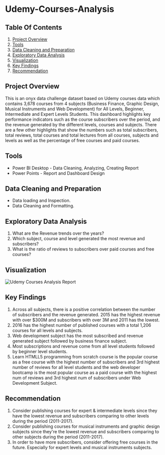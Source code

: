 # Udemy-Courses-Analysis

## Table Of Contents

1. [Project Overview](#project-overview)
2. [Tools](#tools)
3. [Data Cleaning and Preparation](#data-cleaning-and-preparation)
4. [Exploratory Data Analysis](#exploratory-data-analysis)
5. [Visualization](#visualization)
6. [Key Findings](#key-findings)
7. [Recommendation](#recommendation)

## Project Overview
This is an onyx data challenge dataset based on Udemy courses data which contains 3,678 courses from 4 subjects (Business Finance, Graphic Design, Musical Instruments and Web Development) for All Levels, Beginner, Intermediate and Expert Levels Students. This dashboard highlights key performance indicators such as the course subscribers over the period, and the revenue generated by the different levels, courses and subjects. There are a few other highlights that show the numbers such as total subscribers, total reviews, total courses and total lectures from all courses, subjects and levels as well as the percentage of free courses and paid courses.

## Tools
* Power BI Desktop - Data Cleaning, Analyzing, Creating Report
* Power Points     - Report and Dashboard Design

## Data Cleaning and Preparation
- Data loading and Inspection.
- Data Cleaning and Formatting.

## Exploratory Data Analysis
1. What are the Revenue trends over the years?
2. Which subject, course and level generated the most revenue and subscribers?
3. What is the ratio of reviews to subscribers over paid courses and free courses?

## Visualization
![Udemy Courses Analysis Report](https://github.com/Zay-Yar-Htay/Udemy-Courses-Analysis/assets/157587547/dccc79a9-b9a3-411a-ab6c-10eec1ed0919)

## Key Findings
1. Across all subjects, there is a positive correlation between the number of subscribers and the revenue generated. 2015 has the highest revenue with over $300M and subscribers with over 3M and 2011 has the lowest.
2. 2016 has the highest number of published courses with a total 1,206 courses for all levels and subjects.
3. Web development subject has the most subscribed and revenue generated subject followed by business finance subject.
4. Most subscriptions and revenue come from all level students followed by beginner level students.
5. Learn HTMLL5 programming from scratch course is the popular course as a free course with the highest number of subscribers and 3rd highest number of reviews for all level students and the web developer bootcamp is the most popular course as a paid course with the highest num of reviews and 3rd highest num of subscribers under Web Development Subject.

## Recommendation
1. Consider publishing courses for expert & intermediate levels since they have the lowest revenue and subscribers comparing to other levels during the period (2011-2017).
2. Consider publishing courses for musical instruments and graphic design subjects since they're the lowest revenue and subscribers comparing to other subjects during the period (2011-2017).
3. In order to have more subscribers, consider offering free courses in the future. Especially for expert levels and musical instruments subjects.
